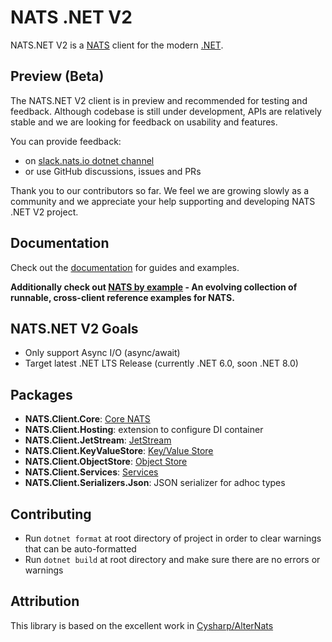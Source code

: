 # NATS .NET V2

NATS.NET V2 is a [NATS](https://nats.io) client for the modern [.NET](https://dot.net/).

## Preview (Beta)

The NATS.NET V2 client is in preview and recommended for testing and feedback.
Although codebase is still under development, APIs are relatively stable and we are
looking for feedback on usability and features.

You can provide feedback:

* on [slack.nats.io dotnet channel](https://natsio.slack.com/channels/dotnet)
* or use GitHub discussions, issues and PRs

Thank you to our contributors so far. We feel we are growing slowly as a community and we appreciate your help
supporting and developing NATS .NET V2 project.

## Documentation

Check out the [documentation](https://nats-io.github.io/nats.net.v2/) for guides and examples.

**Additionally check out [NATS by example](https://natsbyexample.com) - An evolving collection of runnable, cross-client reference examples for NATS.**

## NATS.NET V2 Goals

- Only support Async I/O (async/await)
- Target latest .NET LTS Release (currently .NET 6.0, soon .NET 8.0)

## Packages

- **NATS.Client.Core**: [Core NATS](https://docs.nats.io/nats-concepts/core-nats)
- **NATS.Client.Hosting**: extension to configure DI container
- **NATS.Client.JetStream**: [JetStream](https://docs.nats.io/nats-concepts/jetstream)
- **NATS.Client.KeyValueStore**: [Key/Value Store](https://docs.nats.io/nats-concepts/jetstream/key-value-store)
- **NATS.Client.ObjectStore**: [Object Store](https://docs.nats.io/nats-concepts/jetstream/obj_store)
- **NATS.Client.Services**: [Services](https://docs.nats.io/using-nats/developer/services)
- **NATS.Client.Serializers.Json**: JSON serializer for adhoc types

## Contributing

- Run `dotnet format` at root directory of project in order to clear warnings that can be auto-formatted
- Run `dotnet build` at root directory and make sure there are no errors or warnings

## Attribution

This library is based on the excellent work in [Cysharp/AlterNats](https://github.com/Cysharp/AlterNats)
